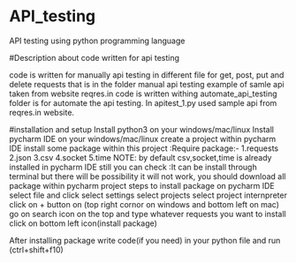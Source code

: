 # API_testing
API testing using python programming language

#Description about code written for api testing

code is written for manually api testing in different file for get, post, put and delete requests that is in the folder manual api testing example of samle api taken from website reqres.in
code is written withing automate_api_testing folder is for automate the api testing. In apitest_1.py used sample api from reqres.in website.


#installation and setup
Install python3 on your windows/mac/linux
Install pycharm IDE on your windows/mac/linux
create a project within pycharm IDE
install some package within this project
  :Require package:-
    1.requests
    2.json
    3.csv
    4.socket
    5.time
    NOTE: by default csv,socket,time is already installed in pycharm IDE still you can check 
  :It can be install through terminal but there will be possibility it will not work, you should download all package within pycharm project 
     steps to install package on pycharm IDE
        select file and click
        select settings
        select projects
        select project internpreter 
        click on + button on (top right cornor on windows and bottom left on mac)
        go on search icon on the top and type whatever requests you want to install 
        click on bottom left icon(install package)
 
 After installing package write code(if you need) in your python file and run (ctrl+shift+f10)
